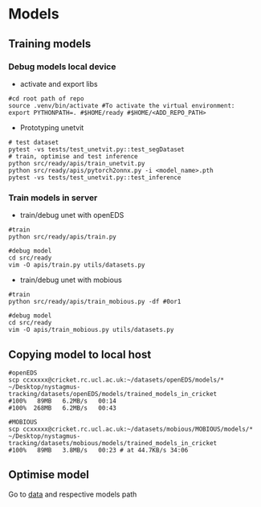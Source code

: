# Models

## Training models
### Debug models local device
* activate and export libs
```
#cd root path of repo
source .venv/bin/activate #To activate the virtual environment:
export PYTHONPATH=. #$HOME/ready #$HOME/<ADD_REPO_PATH>
```
* Prototyping unetvit
```
# test dataset
pytest -vs tests/test_unetvit.py::test_segDataset
# train, optimise and test inference
python src/ready/apis/train_unetvit.py
python src/ready/apis/pytorch2onnx.py -i <model_name>.pth
pytest -vs tests/test_unetvit.py::test_inference
```

### Train models in server
* train/debug unet with openEDS 
```
#train
python src/ready/apis/train.py

#debug model
cd src/ready
vim -O apis/train.py utils/datasets.py
```

* train/debug unet with mobious
```
#train
python src/ready/apis/train_mobious.py -df #0or1

#debug model
cd src/ready
vim -O apis/train_mobious.py utils/datasets.py
```

## Copying model to local host
```
#openEDS
scp ccxxxxx@cricket.rc.ucl.ac.uk:~/datasets/openEDS/models/* ~/Desktop/nystagmus-tracking/datasets/openEDS/models/trained_models_in_cricket
#100%   89MB   6.2MB/s   00:14 
#100%  268MB   6.2MB/s   00:43

#MOBIOUS
scp ccxxxxx@cricket.rc.ucl.ac.uk:~/datasets/mobious/MOBIOUS/models/* ~/Desktop/nystagmus-tracking/datasets/mobious/models/trained_models_in_cricket
#100%   89MB   3.8MB/s   00:23 # at 44.7KB/s 34:06
```

## Optimise model
Go to [data](../../data/) and respective models path 
